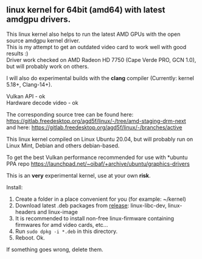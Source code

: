 ## linux kernel for 64bit (amd64) with latest amdgpu drivers.

This linux kernel also helps to run the latest AMD GPUs with the open source amdgpu kernel driver.  
This is my attempt to get an outdated video card to work well with good results :)  
Driver work checked on AMD Radeon HD 7750 (Cape Verde PRO, GCN 1.0), but will probably work on others.  


I will also do experimental builds with the **clang** compiler (Currently: kernel 5.18+, Clang-14+).


Vulkan API - ok  
Hardware decode video - ok

The corresponding source tree can be found here: https://gitlab.freedesktop.org/agd5f/linux/-/tree/amd-staging-drm-next  
and here: https://gitlab.freedesktop.org/agd5f/linux/-/branches/active

This linux kernel compiled on Linux Ubuntu 20.04, but will probably run on Linux Mint, Debian and others debian-based.

To get the best Vulkan performance recommended for use with *ubuntu PPA repo https://launchpad.net/~oibaf/+archive/ubuntu/graphics-drivers

This is an **very** experimental kernel, use at your own **risk**.

Install:
1. Create a folder in a place convenient for you (for example: ~/kernel)
2. Download latest .deb packages from [release](https://github.com/Mr-Precise/linux-kernel-with-amdgpu-bin/releases): linux-libc-dev, linux-headers and linux-image
3. It is recommended to install non-free linux-firmware containing firmwares for amd video cards, etc...
4. Run `sudo dpkg -i *.deb` in this directory.
5. Reboot. Ok.  

If something goes wrong, delete them.

